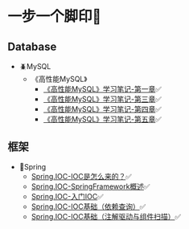 # 一步一个脚印👣

## Database
- :beetle:MySQL
   - 《高性能MySQL》
      - [《高性能MySQL》学习笔记-第一章](https://github.com/ClassmateGuo/blog/issues/1):white_check_mark:
      - [《高性能MySQL》学习笔记-第三章](https://github.com/ClassmateGuo/blog/issues/2):white_check_mark:
      - [《高性能MySQL》学习笔记-第四章](https://github.com/ClassmateGuo/blog/issues/3):white_check_mark:
      - [《高性能MySQL》学习笔记-第五章](https://github.com/ClassmateGuo/blog/issues/9):white_check_mark:

      
## 框架
- :turtle:Spring
   - [Spring.IOC-IOC是怎么来的？](https://github.com/ClassmateGuo/blog/issues/4):white_check_mark:
   - [Spring.IOC-SpringFramework概述](https://github.com/ClassmateGuo/blog/issues/5):white_check_mark:
   - [Spring.IOC-入门IOC](https://github.com/ClassmateGuo/blog/issues/6):white_check_mark:
   - [Spring.IOC-IOC基础（依赖查询）](https://github.com/ClassmateGuo/blog/issues/7):white_check_mark:
   - [Spring.IOC-IOC基础（注解驱动与组件扫描）](https://github.com/ClassmateGuo/blog/issues/8):white_check_mark:
